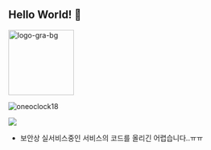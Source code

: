 ## Hello World! 👋
<img src="https://i.ibb.co/BZH0qpb/logo-gra-bg.png" alt="logo-gra-bg" border="0" width="130px">
<p><img align="center" src="https://github-readme-stats.vercel.app/api/top-langs?username=seongpark&show_icons=true&locale=en&layout=compact" alt="oneoclock18" /></p>

<a href="https://www.instagram.com/seongpark2" target="_blank"><img src="https://img.shields.io/badge/instagram-E4405F?style=flat-square&logo=instagram&logoColor=white"/></a>

* 보안상 실서비스중인 서비스의 코드를 올리긴 어렵습니다..ㅠㅠ
